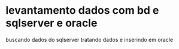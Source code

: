 # levantamento dados com bd e sqlserver e oracle

buscando dados do sqlserver tratando dados e inserindo em oracle